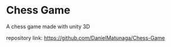 # Chess Game

A chess game made with unity 3D

repository link: https://github.com/DanielMatunaga/Chess-Game

